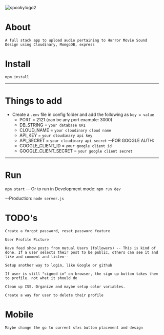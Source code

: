 ![spookylogo2](https://user-images.githubusercontent.com/72758221/236322035-d9defb3f-5ac9-44e2-bb29-720a07f2fcbc.JPG)


# About

`A full stack app to upload audio pertaining to Horror Movie Sound Design using Cloudinary, MongoDB, express`

# Install

`npm install`

---

# Things to add

- Create a `.env` file in config folder and add the following as `key = value`
  - PORT = 2121 (can be any port example: 3000)
  - DB_STRING = `your database URI`
  - CLOUD_NAME = `your cloudinary cloud name`
  - API_KEY = `your cloudinary api key`
  - API_SECRET = `your cloudinary api secret`
--FOR GOOGLE AUTH:
  - GOOGLE_CLIENT_ID = `your google client id`
  - GOOGLE_CLIENT_SECRET = `your google client secret`
  

---

# Run

`npm start`
-- Or to run in Development mode: `npm run dev`

--Production: `node server.js`

# TODO's

`Create a forgot password, reset password feature`

`User Profile Picture`

`Have feed show posts from mutual Users (followers) -- This is kind of done. If a user selects their post to be public, others can see it and like and comment and listen--`

`Setup another way to login, like Google or github`

`If user is still "signed in" on browser, the sign up button takes them to profile. not what it should do`


`Clean up CSS. Organize and maybe setup color variables.`

`Create a way for user to delete their profile`


# Mobile 
`Maybe change the go to current sfxs button placement and design`

